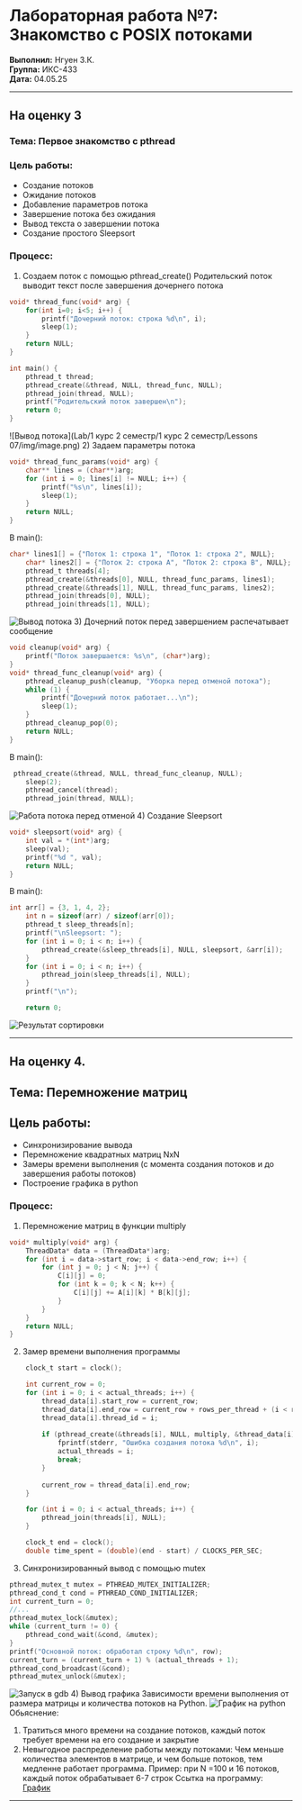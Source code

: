 # Лабораторная работа №7: Знакомство с POSIX потоками

**Выполнил:** Нгуен З.К.  
**Группа:** ИКС-433  
**Дата:** 04.05.25

---

## На оценку 3
### Тема: Первое знакомство с pthread
### Цель работы:
- Создание потоков
- Ожидание потоков
- Добавление параметров потока
- Завершение потока без ожидания
- Вывод текста о завершении потока
- Создание простого Sleepsort

### Процесс:
1) Создаем поток с помощью pthread_create()
Родительский поток выводит текст после завершения дочернего потока

```c
void* thread_func(void* arg) {
    for(int i=0; i<5; i++) {
        printf("Дочерний поток: строка %d\n", i);
        sleep(1);
    }
    return NULL;
}

int main() {
    pthread_t thread;
    pthread_create(&thread, NULL, thread_func, NULL);
    pthread_join(thread, NULL);
    printf("Родительский поток завершен\n");
    return 0;
}
```
![Вывод потока](Lab/1 курс 2 семестр/1 курс 2 семестр/Lessons 07/img/image.png)
2) Задаем параметры потока
```c
void* thread_func_params(void* arg) {
    char** lines = (char**)arg;
    for (int i = 0; lines[i] != NULL; i++) {
        printf("%s\n", lines[i]);
        sleep(1); 
    }
    return NULL;
}
```
В main():
```c
char* lines1[] = {"Поток 1: строка 1", "Поток 1: строка 2", NULL};
    char* lines2[] = {"Поток 2: строка A", "Поток 2: строка B", NULL};
    pthread_t threads[4];
    pthread_create(&threads[0], NULL, thread_func_params, lines1);
    pthread_create(&threads[1], NULL, thread_func_params, lines2);
    pthread_join(threads[0], NULL);
    pthread_join(threads[1], NULL);
```
![Вывод потока](https://github.com/ваш-username/ваш-репозиторий/raw/main/Lab/1%20курс%202%20семестр/Lessons%2007/img/image1.png)
3) Дочерний поток перед завершением распечатывает сообщение
```c
void cleanup(void* arg) {
    printf("Поток завершается: %s\n", (char*)arg);
}
void* thread_func_cleanup(void* arg) {
    pthread_cleanup_push(cleanup, "Уборка перед отменой потока");
    while (1) {
        printf("Дочерний поток работает...\n");
        sleep(1);
    }
    pthread_cleanup_pop(0);
    return NULL;
}
```
В main():
```c
 pthread_create(&thread, NULL, thread_func_cleanup, NULL);
    sleep(2); 
    pthread_cancel(thread); 
    pthread_join(thread, NULL);
```
![Работа потока перед отменой](https://github.com/ваш-username/ваш-репозиторий/raw/main/Lab/1%20курс%202%20семестр/Lessons%2007/img/image2.png)
4) Создание Sleepsort
```c
void* sleepsort(void* arg) {
    int val = *(int*)arg;
    sleep(val);
    printf("%d ", val);
    return NULL;
}
```
В main():
```c
int arr[] = {3, 1, 4, 2};
    int n = sizeof(arr) / sizeof(arr[0]);
    pthread_t sleep_threads[n];
    printf("\nSleepsort: ");
    for (int i = 0; i < n; i++) {
        pthread_create(&sleep_threads[i], NULL, sleepsort, &arr[i]);
    }
    for (int i = 0; i < n; i++) {
        pthread_join(sleep_threads[i], NULL);
    }
    printf("\n");

    return 0;
```
![Результат сортировки](https://github.com/ваш-username/ваш-репозиторий/raw/main/Lab/1%20курс%202%20семестр/Lessons%2007/img/image3.png)

---

## На оценку 4.
## Тема: Перемножение матриц
## Цель работы:
- Синхронизирование вывода
- Перемножение квадратных матриц NxN
- Замеры времени выполнения (с момента создания потоков и до завершения работы потоков)
- Построение графика в python

### Процесс:
1) Перемножение матриц в функции multiply
```c
void* multiply(void* arg) {
    ThreadData* data = (ThreadData*)arg;
    for (int i = data->start_row; i < data->end_row; i++) {
        for (int j = 0; j < N; j++) {
            C[i][j] = 0;
            for (int k = 0; k < N; k++) {
                C[i][j] += A[i][k] * B[k][j]; 
            }
        }
    }
    return NULL;
}
```
2) Замер времени выполнения программы
```c
    clock_t start = clock();

    int current_row = 0;
    for (int i = 0; i < actual_threads; i++) {
        thread_data[i].start_row = current_row;
        thread_data[i].end_row = current_row + rows_per_thread + (i < remaining_rows ? 1 : 0);
        thread_data[i].thread_id = i;
        
        if (pthread_create(&threads[i], NULL, multiply, &thread_data[i]) != 0) {
            fprintf(stderr, "Ошибка создания потока %d\n", i);
            actual_threads = i;  
            break;
        }
        
        current_row = thread_data[i].end_row;
    }

    for (int i = 0; i < actual_threads; i++) {
        pthread_join(threads[i], NULL);
    }

    clock_t end = clock();
    double time_spent = (double)(end - start) / CLOCKS_PER_SEC;
```
3) Синхронизированный вывод c помощью mutex
```c
pthread_mutex_t mutex = PTHREAD_MUTEX_INITIALIZER;
pthread_cond_t cond = PTHREAD_COND_INITIALIZER;
int current_turn = 0;
//...
pthread_mutex_lock(&mutex);
while (current_turn != 0) {
    pthread_cond_wait(&cond, &mutex);
}
printf("Основной поток: обработал строку %d\n", row);
current_turn = (current_turn + 1) % (actual_threads + 1);
pthread_cond_broadcast(&cond);
pthread_mutex_unlock(&mutex);
```
![Запуск в gdb](https://github.com/ваш-username/ваш-репозиторий/raw/main/Lab/1%20курс%202%20семестр/Lessons%2007/img/image4.png)
4) Вывод графика Зависимости времени выполнения от размера матрицы и количества потоков на Python.
![График на python](https://github.com/ваш-username/ваш-репозиторий/raw/main/Lab/1%20курс%202%20семестр/Lessons%2007/img/image5.png)
Обьяснение:
1) Тратиться много времени на создание потоков, каждый поток требует времени на его создание и закрытие
2) Невыгодное распределение работы между потоками:
Чем меньше количества элементов в матрице, и чем больше потоков, тем медленне работает программа.
Пример: при N =100 и 16 потоков, каждый поток обрабатывает 6-7 строк
Ссытка на программу: 
[График](https://github.com/Darkness1853/programming-Python/blob/669e6bce4231aee4a7645d86178b3f7f946059dd/other/project/graph)
---
